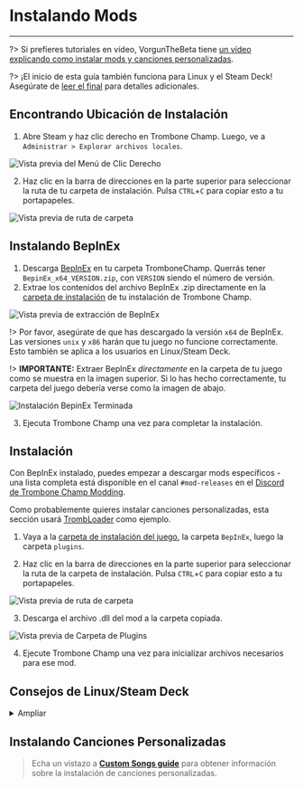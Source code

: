 # Instalando Mods
---

?> Si prefieres tutoriales en vídeo, VorgunTheBeta tiene [un vídeo explicando como instalar mods y canciones personalizadas](https://youtu.be/pSwNSGx-P5c).

?> ¡El inicio de esta guía también funciona para Linux y el Steam Deck! Asegúrate de [leer el final](#linuxsteam-deck-specific-tips) para detalles adicionales.

## Encontrando Ubicación de Instalación
1. Abre Steam y haz clic derecho en Trombone Champ. Luego, ve a `Administrar > Explorar archivos locales`.

![Vista previa del Menú de Clic Derecho](../docs/files/localfilescontext.png)

2. Haz clic en la barra de direcciones en la parte superior para seleccionar la ruta de tu carpeta de instalación. Pulsa `CTRL`+`C` para copiar esto a tu portapapeles.

![Vista previa de ruta de carpeta](../docs/files/copyfolderpath.png)

## Instalando BepInEx

1. Descarga [BepInEx](https://github.com/BepInEx/BepInEx/releases/latest) en tu carpeta TromboneChamp. Querrás tener `BepinEx_x64_VERSION.zip`, con `VERSION` siendo el número de versión.
2. Extrae los contenidos del archivo BepInEx .zip directamente en la [carpeta de instalación](##finding-install-location) de tu instalación de Trombone Champ.

![Vista previa de extracción de BepInEx](../docs/files/bepinexextract.png)

!> Por favor, asegúrate de que has descargado la versión `x64` de BepInEx. Las versiones `unix` y `x86` harán que tu juego no funcione correctamente. Esto también se aplica a los usuarios en Linux/Steam Deck.

!> **IMPORTANTE:** Extraer BepInEx *directamente* en la carpeta de tu juego como se muestra en la imagen superior. Si lo has hecho correctamente, tu carpeta del juego debería verse como la imagen de abajo.

![Instalación BepinEx Terminada](../docs/files/finishedbepinex.png)

3. Ejecuta Trombone Champ una vez para completar la instalación.

## Instalación

Con BepInEx instalado, puedes empezar a descargar mods específicos - una lista completa está disponible en el canal `#mod-releases` en el [Discord de Trombone Champ Modding](https://discord.gg/KVzKRsbetJ).

Como probablemente quieres instalar canciones personalizadas, esta sección usará [TrombLoader](https://github.com/NyxTheShield/TrombLoader/releases/latest) como ejemplo.

1. Vaya a la [carpeta de instalación del juego](###finding-install-location), la carpeta `BepInEx`, luego la carpeta `plugins`.

2. Haz clic en la barra de direcciones en la parte superior para seleccionar la ruta de la carpeta de instalación. Pulsa `CTRL`+`C` para copiar esto a tu portapapeles.

![Vista previa de ruta de carpeta](../docs/files/copyfolderpathplugins.png)

3. Descarga el archivo .dll del mod a la carpeta copiada.

![Vista previa de Carpeta de Plugins](../docs/files/pluginswithtrombloader.png)

4. Ejecute Trombone Champ una vez para inicializar archivos necesarios para ese mod.

## Consejos de Linux/Steam Deck
<details closed>
<summary>Ampliar</summary>

The process of installing BepInEx is largely the same as on Windows listed above, however there are some extra things to be aware of first:

 - To follow the guide, Steam Deck users will need to switch to Desktop Mode by holding down the power button and selecting `Desktop Mode` from the menu.

 - Steam Deck users will need to install the game to the internal storage, as BepInEx will not load from the microSD card.

 - As stated earlier, you will still need to install the `x64` Windows version of BepInEx, not the `unix` version, as Trombone Champ is still a Windows application running under Proton.

 - Save and log files are stored in your Steam folder within Proton's compatibility folders.

    - On Steam Deck this can be found at: `~/.local/share/Steam/steamapps/compatdata/1059990/pfx/drive_c/users/steamuser/AppData/LocalLow/Holy Wow/TromboneChamp`
    - On other Linux flavors you can run `locate -r /Holy Wow$` from the terminal if you're unsure of where your Steam folder is.

You will also need to add `WINEDLLOVERRIDES="winhttp=n,b" %command%` to your game's launch options. To do this, right click the game in Steam and click `Properties`. Unlike on Windows, Proton won't load BepInEx's files unless specifically instructed to here.

![Steam Properties Preview](../docs/files/linuxsteamproperties.png)

Once added, BepInEx should now work! Install your mods [as instructed above](##installation) to get custom songs working.

### Video Backgrounds {docsify-ignore}

Some custom songs will include videos for their backgrounds, and the default Proton install cannot play these back. If you want these to work, you can install `GE-Proton` using [ProtonUp-Qt](https://davidotek.github.io/protonup-qt/). This is a version of Proton that includes some additional features, including the ability to play back video formats that Valve are unable to support officially.

We recommend following [this guide created by GamingOnLinux](https://www.gamingonlinux.com/2022/03/protonup-qt-got-upgraded-heres-how-to-use-it-on-steam-deck-and-linux/) for instructions on how to use ProtonUp-Qt and install `GE-Proton`.

!> Even with GE-Proton, you may still experience some issues with video playback depending on your setup. </details>

## Instalando Canciones Personalizadas

> Echa un vistazo a [**Custom Songs guide**](installing-songs) para obtener información sobre la instalación de canciones personalizadas.